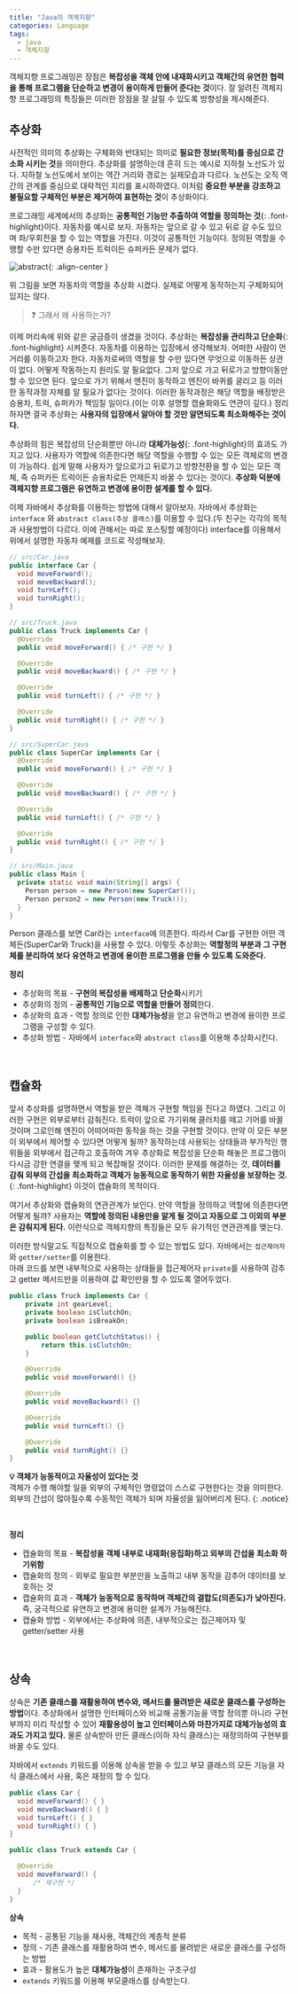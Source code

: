 ```yaml
---
title: "Java의 객체지향"
categories: Language
tags:
  - java
  - 객체지향
---
```


객체지향 프로그래밍은 장점은 **복잡성을 객체 안에 내재화시키고 객체간의 유연한 협력을 통해 프로그램을 단순하고 변경이 용이하게 만들어 준다는 것**이다. 잘 알려진 객체지향 프로그래밍의 특징들은 이러한 장점을 잘 살릴 수 있도록 방향성을 제시해준다.  


## 추상화
사전적인 의미의 추상화는 구체화와 반대되는 의미로 **필요한 정보(목적)를 중심으로 간소화 시키는 것**을 의미한다. 추상화를 설명하는데 흔히 드는 예시로 지하철 노선도가 있다. 지하철 노선도에서 보이는 역간 거리와 경로는 실제모습과 다르다. 노선도는 오직 역간의 관계를 중심으로 대락적인 지리를 표시하하였다. 이처럼 **중요한 부분을 강조하고 불필요할 구체적인 부분은 제거하여 표현하는 것**이 추상화이다.  

프로그래밍 세계에서의 추상화는 **공통적인 기능만 추출하여 역할을 정의하는 것**{: .font-highlight}이다. 자동차를 예시로 보자. 자동차는 앞으로 갈 수 있고 뒤로 갈 수도 있으며 좌/우회전을 할 수 있는 역할을 가진다. 이것이 공통적인 기능이다. 정의된 역할을 수행할 수만 있다면 승용차든 트럭이든 슈퍼카든 문제가 없다.  

![abstract](https://user-images.githubusercontent.com/52196792/222128019-15a1c605-f3b1-4edb-abf2-40c998f743dc.png){: .align-center }  

위 그림을 보면 자동차의 역할을 추상화 시켰다. 실제로 어떻게 동작하는지 구체화되어 있지는 않다.  

> ❓ 그래서 왜 사용하는가?  

이제 머리속에 위와 같은 궁금증이 생겼을 것이다. 추상화는 **복잡성을 관리하고 단순화**{: .font-highlight} 시켜준다. 자동차를 이용하는 입장에서 생각해보자. 어떠한 사람이 먼 거리를 이동하고자 한다. 자동차로써의 역할을 할 수만 있다면 무엇으로 이동하든 상관이 없다. 어떻게 작동하는지 원리도 알 필요없다. 그저 앞으로 가고 뒤로가고 방향이동만 할 수 있으면 된다. 앞으로 가기 위해서 엔진이 동작하고 엔진이 바퀴를 굴리고 등 이러한 동작과정 자체를 알 필요가 없다는 것이다. 이러한 동작과정은 해당 역할을 배정받은 승용차, 트럭, 슈퍼카가 책임질 일이다.(이는 이후 설명할 캡슐화와도 연관이 깊다.) 정리하자면 결국 추상화는 **사용자의 입장에서 알아야 할 것만 알면되도록 최소화해주는 것이다.**  

추상화의 힘은 복잡성의 단순화뿐만 아니라 **대체가능성**{: .font-highlight}의 효과도 가지고 있다. 사용자가 역할에 의존한다면 해당 역할을 수행할 수 있는 모든 객체로의 변경이 가능하다. 쉽게 말해 사용자가 앞으로가고 뒤로가고 방향전환을 할 수 있는 모든 객체, 즉 슈퍼카든 트럭이든 승용차로든 언제든지 바꿀 수 있다는 것이다. **추상화 덕분에 객체지향 프로그램은 유연하고 변경에 용이한 설계를 할 수 있다.**  

이제 자바에서 추상화를 이용하는 방법에 대해서 알아보자. 자바에서 추상화는 `interface` 와 `abstract class(추상 클래스)`를 이용할 수 있다.(두 친구는 각각의 목적과 사용방법이 다르다. 이에 관해서는 따로 포스팅할 예정이다) interface를 이용해서 위에서 설명한 자동차 예제를 코드로 작성해보자.  

```java
// src/Car.java
public interface Car {
  void moveForward();
  void moveBackward();
  void turnLeft();
  void turnRight();
}
```  

```java
// src/Truck.java
public class Truck implements Car {
  @Override
  public void moveForward() { /* 구현 */ }

  @Override
  public void moveBackward() { /* 구현 */ }

  @Override
  public void turnLeft() { /* 구현 */ }

  @Override
  public void turnRight() { /* 구현 */ }
}
```  

```java
// src/SuperCar.java
public class SuperCar implements Car {
  @Override
  public void moveForward() { /* 구현 */ }

  @Override
  public void moveBackward() { /* 구현 */ }

  @Override
  public void turnLeft() { /* 구현 */ }

  @Override
  public void turnRight() { /* 구현 */ }
}
```

```java
// src/Main.java
public class Main {
  private static void main(String[] args) {
    Person person = new Person(new SuperCar());
    Person person2 = new Person(new Truck());
  }
}
```  

Person 클래스를 보면 Car라는 `interface`에 의존한다. 따라서 Car를 구현한 어떤 객체든(SuperCar와 Truck)을 사용할 수 있다. 이렇듯 추상화는 **역할정의 부분과 그 구현체를 분리하여 보다 유연하고 변경에 용이한 프로그램을 만들 수 있도록 도와준다.**  

**정리**
- 추상화의 목표 - **구현의 복잡성을 배제하고 단순화**시키기
- 추상화의 정의 - **공통적인 기능으로 역할을 만들어 정의**한다.
- 추상화의 효과 - 역할 정의로 인한 **대체가능성**을 얻고 유연하고 변경에 용이한 프로그램을 구성할 수 있다.
- 추상화 방법 -  자바에서 `interface`와 `abstract class`를 이용해 추상화시킨다.

<br />  

## 캡슐화
앞서 추상화를 설명하면서 역할을 받은 객체가 구현할 책임을 진다고 하였다. 그리고 이러한 구현은 외부로부터 감춰진다. 트럭이 앞으로 가기위해 클러치를 떼고 기어를 바꿀 것이며 그로인해 엔진이 어떠어떠한 동작을 하는 것을 구현할 것이다. 만약 이 모든 부분이 외부에서 제어할 수 있다면 어떻게 될까? 동작하는데 사용되는 상태들과 부가적인 행위들을 외부에서 접근하고 호출하여 겨우 추상화로 복잡성을 단순화 해놓은 프로그램이 다시금 강한 연결을 맺게 되고 복잡해질 것이다. 이러한 문제를 해결하는 것, **데이터를 감춰 외부의 간섭을 최소화하고 객체가 능동적으로 동작하기 위한 자율성을 보장하는 것.**{: .font-highlight} 이것이 캡슐화의 목적이다.  

여기서 추상화와 캡슐화의 연관관계가 보인다. 만약 역할을 정의하고 역할에 의존한다면 어떻게 될까? 사용자는 **역할에 정의된 내용만을 알게 될 것이고 자동으로 그 이외의 부분은 감춰지게 된다.** 이런식으로 객체지향의 특징들은 모두 유기적인 연관관계를 맺는다.  

이러한 방식말고도 직접적으로 캡슐화를 할 수 있는 방법도 있다. 자바에서는 `접근제어자`와 `getter/setter`를 이용한다.  
아래 코드를 보면 내부적으로 사용하는 상태들을 접근제어자 `private`를 사용하여 감추고 getter 메서드만을 이용하여 값 확인만을 할 수 있도록 열어두었다. 
```java
public class Truck implements Car {
    private int gearLevel;
    private boolean isClutchOn;
    private boolean isBreakOn;

    public boolean getClutchStatus() {
        return this.isClutchOn;
    }

    @Override
    public void moveForward() {}

    @Override
    public void moveBackward() {}

    @Override
    public void turnLeft() {}

    @Override
    public void turnRight() {}
}
```  

**💡 객체가 능동적이고 자율성이 있다는 것**  
객체가 수행 해야할 일을 외부의 구체적인 명령없이 스스로 구현한다는 것을 의미한다. 외부의 간섭이 많아질수록 수동적인 객체가 되며 자율성을 잃어버리게 된다.
{: .notice}

<br />  

**정리**  
- 캡슐화의 목표 - **복잡성을 객체 내부로 내재화(응집화)하고 외부의 간섭을 최소화 하기위함**  
- 캡슐화의 정의 - 외부로 필요한 부분만을 노출하고 내부 동작을 감추어 데이터를 보호하는 것
- 캡슐화의 효과 - **객체가 능동적으로 동작하며 객체간의 결합도(의존도)가 낮아진다.** 즉, 궁극적으로 유연하고 변경에 용이한 설계가 가능해진다.  
- 캡슐화 방법 - 외부에서는 추상화에 의존, 내부적으로는 접근제어자 및 getter/setter 사용

<br />  

## 상속  
상속은 **기존 클래스를 재활용하여 변수와, 메서드를 물려받은 새로운 클래스를 구성하는 방법**이다. 추상화에서 설명한 인터페이스와 비교해 공통기능을 역할 정의뿐 아니라 구현부까지 미리 작성할 수 있어 **재활용성이 높고 인터페이스와 마찬가지로 대체가능성의 효과도 가지고 있다.** 물론 상속받아 만든 클래스(이하 자식 클래스)는 재정의하여 구현부를 바꿀 수도 있다.  

자바에서 `extends` 키워드를 이용해 상속을 받을 수 있고 부모 클래스의 모든 기능을 자식 클래스에서 사용, 혹은 재정의 할 수 있다.  
```java
public class Car {
  void moveForward() { }
  void moveBackward() { }
  void turnLeft() { }
  void turnRight() { }
}
```  

```java
public class Truck extends Car {

  @Override
  void moveForward() {
      /* 재구현 */
  }
}
```  

**상속**
- 목적 - 공통된 기능을 재사용, 객체간의 계층적 분류  
- 정의 - 기존 클래스를 재활용하여 변수, 메서드를 물려받은 새로운 클래스를 구성하는 방법  
- 효과 - 활용도가 높은 **대체가능성**이 존재하는 구조구성  
- `extends` 키워드를 이용해 부모클래스를 상속받는다.  